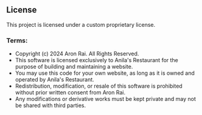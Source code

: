 ## License

This project is licensed under a custom proprietary license.

### Terms:
- Copyright (c) 2024 Aron Rai. All Rights Reserved.
- This software is licensed exclusively to Anila's Restaurant for the purpose of building and maintaining a website.
- You may use this code for your own website, as long as it is owned and operated by Anila's Restaurant.
- Redistribution, modification, or resale of this software is prohibited without prior written consent from Aron Rai.
- Any modifications or derivative works must be kept private and may not be shared with third parties.
